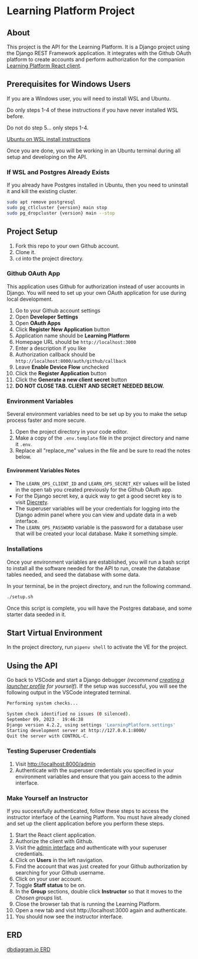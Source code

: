 # Learning Platform Project

## About

This project is the API for the Learning Platform. It is a Django project using the Django REST Framework application. It integrates with the Github OAuth platform to create accounts and perform authorization for the companion [Learning Platform React client](https://github.com/stevebrownlee/learn-ops-client).

## Prerequisites for Windows Users

If you are a Windows user, you will need to install WSL and Ubuntu.

Do only steps 1-4 of these instructions if you have never installed WSL before.

Do not do step 5... only steps 1-4.

[Ubuntu on WSL install instructions](https://ubuntu.com/tutorials/install-ubuntu-on-wsl2-on-windows-11-with-gui-support#1-overview)

Once you are done, you will be working in an Ubuntu terminal during all setup and developing on the API.

### If WSL and Postgres Already Exists

If you already have Postgres installed in Ubuntu, then you need to uninstall it and kill the existing cluster.

```sh
sudo apt remove postgresql
sudo pg_ctlcluster {version} main stop
sudo pg_dropcluster {version} main --stop
```

## Project Setup

1. Fork this repo to your own Github account.
2. Clone it.
3. `cd` into the project directory.

### Github OAuth App

This application uses Github for authorization instead of user accounts in Django. You will need to set up your own OAuth application for use during local development.

1. Go to your Github account settings
2. Open **Developer Settings**
3. Open **OAuth Apps**
4. Click **Register New Application** button
5. Application name should be **Learning Platform**
6. Homepage URL should be `http://localhost:3000`
7. Enter a description if you like
8. Authorization callback should be `http://localhost:8000/auth/github/callback`
9. Leave **Enable Device Flow** unchecked
10. Click the **Register Application** button
11. Click the **Generate a new client secret** button
12. **DO NOT CLOSE TAB. CLIENT AND SECRET NEEDED BELOW.**

### Environment Variables

Several environment variables need to be set up by you to make the setup process faster and more secure.

1. Open the project directory in your code editor.
2. Make a copy of the `.env.template` file in the project directory and name it `.env`.
3. Replace all "replace_me" values in the file and be sure to read the notes below.

#### Environment Variables Notes

* The `LEARN_OPS_CLIENT_ID` and `LEARN_OPS_SECRET_KEY` values will be listed in the open tab you created previously for the Github OAuth app.
* For the Django secret key, a quick way to get a good secret key is to visit [Djecrety](https://djecrety.ir/).
* The superuser variables will be your credentials for logging into the Django admin panel where you can view and update data in a web interface.
* The `LEARN_OPS_PASSWORD` variable is the password for a database user that will be created your local database. Make it something simple.

### Installations

Once your environment variables are established, you will run a bash script to install all the software needed for the API to run, create the database tables needed, and seed the database with some data.

In your terminal, be in the project directory, and run the following command.

```sh
./setup.sh
```

Once this script is complete, you will have the Postgres database, and some starter data seeded in it.

## Start Virtual Environment

In the project directory, run `pipenv shell` to activate the VE for the project.

## Using the API

Go back to VSCode and start a Django debugger _(recommend [creating a launcher profile](https://code.visualstudio.com/docs/python/tutorial-django#_create-a-debugger-launch-profile) for yourself)_. If the setup was successful, you will see the following output in the VSCode integrated terminal.

```sh
Performing system checks...

System check identified no issues (0 silenced).
September 09, 2023 - 19:46:38
Django version 4.2.2, using settings 'LearningPlatform.settings'
Starting development server at http://127.0.0.1:8000/
Quit the server with CONTROL-C.
```

### Testing Superuser Credentials

1. Visit [http://localhost:8000/admin](http://localhost:8000/admin)
1. Authenticate with the superuser credentials you specified in your environment variables and ensure that you gain access to the admin interface.

### Make Yourself an Instructor

If you successfully authenticated, follow these steps to access the instructor interface of the Learning Platform. You must have already cloned and set up the client application before you perform these steps.

1. Start the React client application.
1. Authorize the client with Github.
2. Visit the [admin interface](http://localhost:8000/admin) and authenticate with your superuser credentials.
3. Click on **Users** in the left navigation.
4. Find the account that was just created for your Github authorization by searching for your Github username.
5. Click on your user account.
6. Toggle **Staff status** to be on.
7. In the **Group** sections, double click **Instructor** so that it moves to the _Chosen groups_ list.
8. Close the browser tab that is running the Learning Platform.
9. Open a new tab and visit http://localhost:3000 again and authenticate.
10. You should now see the instructor interface.


## ERD

[dbdiagram.io ERD](https://dbdiagram.io/d/6005cc1080d742080a36d6d8)
